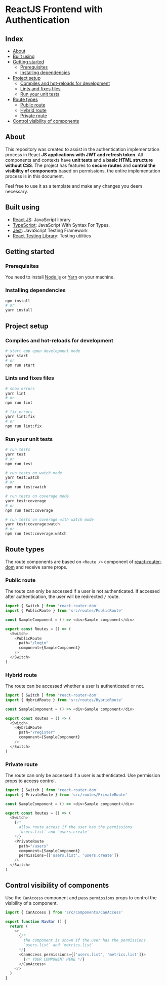 # ReactJS Frontend with Authentication

## Index

- [About](#about)
- [Built using](#built-using)
- [Getting started](#getting-started)
  - [Prerequisites](#prerequisites)
  - [Installing dependencies](#installing-dependencies)
- [Project setup](#project-setup)
  - [Compiles and hot-reloads for development](#compiles-and-hot-reloads-for-development)
  - [Lints and fixes files](#lints-and-fixes-files)
  - [Run your unit tests](#run-your-unit-tests)
- [Route types](#route-types)
  - [Public route](#public-route)
  - [Hybrid route](#hybrid-route)
  - [Private route](#private-route)
- [Control visibility of components](#control-visibility-of-components)

## About

This repository was created to assist in the authentication implementation process in React **JS applications with JWT and refresh token**. All components and contexts have **unit tests** and a **basic HTML structure without CSS**. The project has features to **secure routes** and **control the visibility of components** based on permissions, the entire implementation process is in this document.

Feel free to use it as a template and make any changes you deem necessary.

## Built using

- [React JS](https://reactjs.org): JavaScript library
- [TypeScript](https://www.typescriptlang.org): JavaScript With Syntax For Types.
- [Jest](https://jestjs.io): JavaScript Testing Framework
- [React Testing Library](https://testing-library.com): Testing utilities

## Getting started

### Prerequisites

You need to install [Node.js](https://nodejs.org) or [Yarn](https://yarnpkg.com) on your machine.

### Installing dependencies

```bash
npm install
# or
yarn install
```

## Project setup

### Compiles and hot-reloads for development

```bash
# start app open development mode
yarn start
# or
npm run start
```

### Lints and fixes files
```bash
# show errors
yarn lint
# or
npm run lint

# fix errors
yarn lint:fix
# or
npm run lint:fix
```

### Run your unit tests

```bash
# run tests
yarn test
# or
npm run test

# run tests on watch mode
yarn test:watch
# or
npm run test:watch

# run tests on coverage mode
yarn test:coverage
# or
npm run test:coverage

# run tests on coverage with watch mode
yarn test:coverage:watch
# or
npm run test:coverage:watch
```

## Route types

The route components are based on `<Route />` component of [react-router-dom](https://reactrouter.com/web/guides/quick-start) and receive same props.

### Public route

The route can only be accessed if a user is not authenticated. If accessed after authentication, the user will be redirected `/` route.

```js
import { Switch } from 'react-router-dom'
import { PublicRoute } from 'src/routes/PublicRoute'

const SampleComponent = () => <div>Sample component</div>

export const Routes = () => (
  <Switch>
    <PublicRoute
      path="/login"
      component={SampleComponent}
    />
  </Switch>
)
```

### Hybrid route

The route can be accessed whether a user is authenticated or not.

```js
import { Switch } from 'react-router-dom'
import { HybridRoute } from 'src/routes/HybridRoute'

const SampleComponent = () => <div>Sample component</div>

export const Routes = () => (
  <Switch>
    <HybridRoute
      path="/register"
      component={SampleComponent}
    />
  </Switch>
)
```

### Private route

The route can only be accessed if a user is authenticated. Use permission props to access control.

```js
import { Switch } from 'react-router-dom'
import { PrivateRoute } from 'src/routes/PrivateRoute'

const SampleComponent = () => <div>Sample component</div>

export const Routes = () => (
  <Switch>
    {/*
      allow route access if the user has the permissions
      `users.list` and `users.create`
    */}
    <PrivateRoute
      path="/users"
      component={SampleComponent}
      permissions={['users.list', 'users.create']}
    />
  </Switch>
)
```

## Control visibility of components

Use the `CanAccess` component and pass `permissions` props to control the visibility of a component.

```js
import { CanAccess } from 'src/components/CanAccess'

export function NavBar () {
  return (
    <>
      {/*
        the component is shown if the user has the permissions
        `users.list` and `metrics.list`
      */}
      <CanAccess permissions={['users.list', 'metrics.list']}>
        {/* YOUR COMPONENT HERE */}
      </CanAccess>
    </>
  )
}
```
